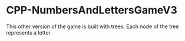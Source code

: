 # CPP-NumbersAndLettersGameV3
This other version of the game is built with trees. Each node of the tree represents a letter. 
